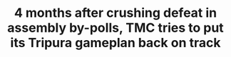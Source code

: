 ---
direct_url: https://indianexpress.com/article/political-pulse/months-crushing-defeat-assembly-by-polls-tmc-tripura-gameplan-8268425/
layout: post
title: 4 months after crushing defeat in assembly by-polls, TMC tries to put its Tripura gameplan back on track
tags: []
---